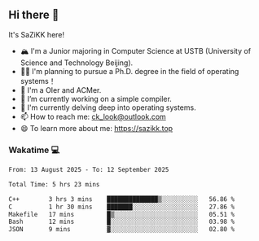 ## Hi there 👋

It's SaZiKK here!

- 🏔️ I'm a Junior majoring in Computer Science  at USTB (University of Science and Technology Beijing).
- 🧑‍🎓 I'm planning to pursue a Ph.D. degree in the field of operating systems！
- 🚀 I'm a OIer and ACMer.
- 🔭 I’m currently working on a simple compiler.
- 🌱 I'm currently delving deep into operating systems.
- 📫 How to reach me: ck_look@outlook.com
- 😄 To learn more about me: https://sazikk.top

  
<!--
**SaZiKK/SaZiKK** is a ✨ _special_ ✨ repository because its `README.md` (this file) appears on your GitHub profile.

Here are some ideas to get you started:

- 🔭 I’m currently working on ...
- 🌱 I’m currently learning ...
- 👯 I’m looking to collaborate on ...
- 🤔 I’m looking for help with ...
- 💬 Ask me about ...
- 📫 How to reach me: ...
- 😄 Pronouns: ...
- ⚡ Fun fact: ...
-->

### Wakatime 💻

<!--START_SECTION:waka-->

```txt
From: 13 August 2025 - To: 12 September 2025

Total Time: 5 hrs 23 mins

C++        3 hrs 3 mins    ██████████████▒░░░░░░░░░░   56.86 %
C          1 hr 30 mins    ███████░░░░░░░░░░░░░░░░░░   27.86 %
Makefile   17 mins         █▒░░░░░░░░░░░░░░░░░░░░░░░   05.51 %
Bash       12 mins         █░░░░░░░░░░░░░░░░░░░░░░░░   03.98 %
JSON       9 mins          ▓░░░░░░░░░░░░░░░░░░░░░░░░   02.80 %
```

<!--END_SECTION:waka-->

